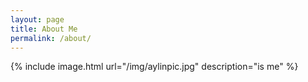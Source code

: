 ```yaml
---
layout: page
title: About Me
permalink: /about/
---
```


<!-- this is actually the About me page-->

{% include image.html url="/img/aylinpic.jpg" description="is me" %}